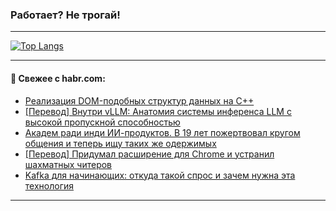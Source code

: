 ### Работает? Не трогай!

---
<!--
#### 🛠️ Technical stack:

![Java](https://img.shields.io/badge/Java-informational?logo=Oracle&style=flat&logoColor=white&color=FF4500)
![Kotlin](https://img.shields.io/badge/Kotlin-informational?logo=Kotlin&style=flat&logoColor=white&color=774D97)
![TS](https://img.shields.io/badge/TypeScript-informational?logo=typeScript&style=flat&logoColor=black&color=017acc)
![Python](https://img.shields.io/badge/Python-informational?logo=Python&style=flat&logoColor=black&color=ffdd54) <br>
![Spring](https://img.shields.io/badge/Spring-informational?logo=Spring&style=flat&logoColor=white&color=6DB33F) 
![SpringBoot](https://img.shields.io/badge/SpringBoot-informational?logo=SpringBoot&style=flat&logoColor=white&color=6DB33F)
![Nest](https://img.shields.io/badge/NestJS-informational?logo=NestJS&style=flat&logoColor=white&color=E0234E) 
![NodeJS](https://img.shields.io/badge/NodeJS-informational?logo=node.js&style=flat&logoColor=white&color=70A760)<br>
![PostgreSQL](https://img.shields.io/badge/PostgreSQL-informational?logo=PostgreSQL&style=flat&logoColor=white&color=DAA520)
![MongoDB](https://img.shields.io/badge/MongoDB-informational?logo=MongoDB&style=flat&logoColor=white&color=870000)
![Apache](https://img.shields.io/badge/Apache-informational?logo=apache&style=flat&logoColor=white&color=f74e28)

___ 
-->

<!--- #### 🛠️ : --->

[![Top Langs](https://github-readme-stats-82jvfl3w3-advtsettinggmailcoms-projects.vercel.app/api/top-langs/?username=zloylis&langs_count=10&hide_title=true&title_color=e6edf3&size_weight=0.5&count_weight=0.5&layout=compact&hide_progress=true&hide_border=true&theme=dracula&hide=css,makefile,cmake)](https://github.com/zloylis)

<!---


####  :octocat:&nbsp;&nbsp; Статистика:

![GitHub stats](https://github-readme-stats-u2qms2cxw-advtsettinggmailcoms-projects.vercel.app/api?username=zloylis&show_icons=true&hide_border=true&theme=dracula&title_color=e6edf3&include_all_commits=true&count_private=true&hide_rank=false&hide_title=true&rank_icon=github)
-->
---

#### 💬 Свежее с habr.com:

<!-- BLOG-POST-LIST:START -->
- [Реализация DOM-подобных структур данных на C++](https://habr.com/ru/articles/957906/?utm_source=habrahabr&utm_medium=rss&utm_campaign=957906)
- [[Перевод] Внутри vLLM: Анатомия системы инференса LLM с высокой пропускной способностью](https://habr.com/ru/articles/957748/?utm_source=habrahabr&utm_medium=rss&utm_campaign=957748)
- [Академ ради инди ИИ-продуктов. В 19 лет пожертвовал кругом общения и теперь ищу таких же одержимых](https://habr.com/ru/articles/957896/?utm_source=habrahabr&utm_medium=rss&utm_campaign=957896)
- [[Перевод] Придумал расширение для Chrome и устранил шахматных читеров](https://habr.com/ru/companies/selectel/articles/957758/?utm_source=habrahabr&utm_medium=rss&utm_campaign=957758)
- [Kafka для начинающих: откуда такой спрос и зачем нужна эта технология](https://habr.com/ru/articles/957824/?utm_source=habrahabr&utm_medium=rss&utm_campaign=957824)
<!-- BLOG-POST-LIST:END -->

---
